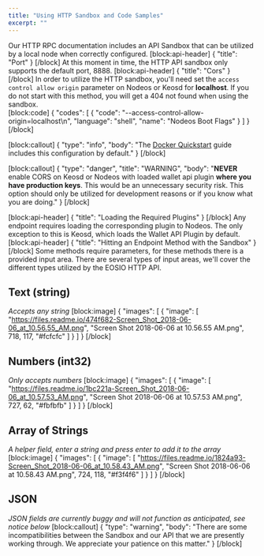 ```yaml
---
title: "Using HTTP Sandbox and Code Samples"
excerpt: ""
---
```

Our HTTP RPC documentation includes an API Sandbox that can be utilized by a local node when correctly configured. 
[block:api-header]
{
  "title": "Port"
}
[/block]
At this moment in time, the HTTP API sandbox only supports the default port, 8888. 
[block:api-header]
{
  "title": "Cors"
}
[/block]
In order to utilize the HTTP sandbox, you'll need set the `access control allow origin` parameter on Nodeos or Keosd for **localhost**. If you do not start with this method, you will get a 404 not found when using the sandbox.  
[block:code]
{
  "codes": [
    {
      "code": "--access-control-allow-origin=localhost\n",
      "language": "shell",
      "name": "Nodeos Boot Flags"
    }
  ]
}
[/block]

[block:callout]
{
  "type": "info",
  "body": "The [Docker Quickstart](https://eosio.readme.io/eosio-nodeos/docs/docker-quickstart) guide includes this configuration by default."
}
[/block]

[block:callout]
{
  "type": "danger",
  "title": "WARNING",
  "body": "**NEVER** enable CORS on Keosd or Nodeos with loaded wallet api plugin **where you have production keys**. This would be an unnecessary security risk. This option should only be utilized for development reasons or if you know what you are doing."
}
[/block]

[block:api-header]
{
  "title": "Loading the Required Plugins"
}
[/block]
Any endpoint requires loading the corresponding plugin to Nodeos. The only exception to this is Keosd, which loads the Wallet API Plugin by default.
[block:api-header]
{
  "title": "Hitting an Endpoint Method with the Sandbox"
}
[/block]
Some methods require parameters, for these methods there is a provided input area. There are several types of input areas, we'll cover the different types utilized by the EOSIO HTTP API. 

## Text (string) 
_Accepts any string_
[block:image]
{
  "images": [
    {
      "image": [
        "https://files.readme.io/474f682-Screen_Shot_2018-06-06_at_10.56.55_AM.png",
        "Screen Shot 2018-06-06 at 10.56.55 AM.png",
        718,
        117,
        "#fcfcfc"
      ]
    }
  ]
}
[/block]
## Numbers (int32)
_Only accepts numbers_
[block:image]
{
  "images": [
    {
      "image": [
        "https://files.readme.io/1bc221a-Screen_Shot_2018-06-06_at_10.57.53_AM.png",
        "Screen Shot 2018-06-06 at 10.57.53 AM.png",
        727,
        62,
        "#fbfbfb"
      ]
    }
  ]
}
[/block]
## Array of Strings
_A helper field, enter a string and press enter to add it to the array_
[block:image]
{
  "images": [
    {
      "image": [
        "https://files.readme.io/1824a93-Screen_Shot_2018-06-06_at_10.58.43_AM.png",
        "Screen Shot 2018-06-06 at 10.58.43 AM.png",
        724,
        118,
        "#f3f4f6"
      ]
    }
  ]
}
[/block]
## JSON
_JSON fields are currently buggy and will not function as anticipated, see notice below_ 
[block:callout]
{
  "type": "warning",
  "body": "There are some incompatibilities between the Sandbox and our API that we are presently working through. We appreciate your patience on this matter."
}
[/block]